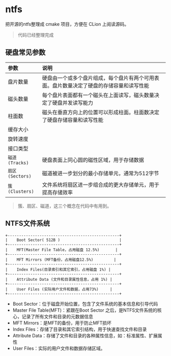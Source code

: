 # ntfs

把开源的ntfs整理成 cmake 项目，方便在 CLion 上阅读源码。

> 代码已经整理完成

## 硬盘常见参数

|参数|说明|
|:---|:---|
|盘片数量|硬盘由一个或多个盘片组成，每个盘片有两个可用表面。盘片数量决定了硬盘的存储容量和读写性能|
|磁头数量|每个盘片表面都有一个磁头在上面读写，磁头数量决定了硬盘并发读写能力|
|柱面数|磁头在垂直方向上的位置可以形成柱面。柱面数决定了硬盘存储容量和读写性能|
|缓存大小||
|旋转速度||
|接口类型||
|`磁道(Tracks)`|硬盘表面上同心圆的磁性区域，用于存储数据|
|`扇区(Sectors)`|磁道被进一步划分的最小存储单元，通常为512字节|
|`簇(Clusters)`|文件系统将扇区进一步组合成的更大存储单元，用于提高存储效率|

> 簇、扇区、磁道，这三个概念在代码中有用到。

## NTFS文件系统

```
+-------------------------------------------------+
|    Boot Sector( 512B )                          |
+-------------------------------------------------+
|    MFT(Master File Table，占用磁盘 12.5%)       |
+-------------------------------------------------+
|    MFT Mirrors (MFT备份，占用磁盘12.5%)         |
+-------------------------------------------------+
|    Index Files(目录索引和其它索引，占用磁盘 1%) |
+-------------------------------------------------+
|    Attribute Data (文件和目录属性信息，占用 1%) |
+-------------------------------------------------+
|    User Files (实际用户文件和数据，占用73%)     |
+-------------------------------------------------+
```
- Boot Sector：位于磁盘开始位置，包含了文件系统的基本信息和引导代码
- Master File Table(MFT)：紧跟在Boot Sector 之后，是NTFS文件系统的核心，记录了所有文件和目录的元数据信息
- MFT Mirrors：是MFT的备份，用于防止MFT损坏
- Index Files：存储了目录和其它索引结构，用于快速查找文件和目录
- Attribute Data：存储了文件和目录的各种属性信息，如：标准属性、扩展属性
- User Files：实际的用户文件和数据存储区域。

